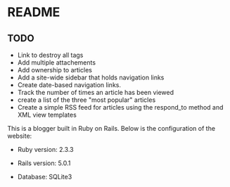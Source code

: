 # README

## TODO

* Link to destroy all tags
* Add multiple attachements
* Add ownership to articles
* Add a site-wide sidebar that holds navigation links
* Create date-based navigation links. 
* Track the number of times an article has been viewed
* create a list of the three "most popular" articles
* Create a simple RSS feed for articles using the respond_to method and XML view templates

This is a blogger built in Ruby on Rails. Below is the configuration of the website:

* Ruby version: 2.3.3

* Rails version: 5.0.1

* Database: SQLite3
